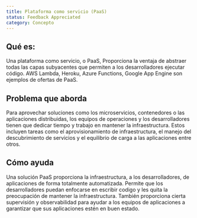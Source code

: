 ```yaml
---
title: Plataforma como servicio (PaaS)
status: Feedback Appreciated
category: Concepto
---
```


## Qué es:

 Una plataforma como servicio, o PaaS, Proporciona la ventaja de abstraer todas las capas subyacentes que permiten a los desarrolladores ejecutar código. 
 AWS Lambda, Heroku, Azure Functions, Google App Engine son ejemplos de ofertas de PaaS.

## Problema que aborda

Para aprovechar soluciones como los microservicios, contenedores o las aplicaciones distribuidas, los equipos de operaciones y los desarrolladores tienen que dedicar tiempo y trabajo en mantener la infraestructura. 
Estos incluyen tareas como el aprovisionamiento de infraestructura, el manejo del descubrimiento de servicios y el equilibrio de carga a las aplicaciones entre otros.

## Cómo ayuda

Una solución PaaS proporciona la infraestructura, a los desarrolladores, de aplicaciones de forma totalmente automatizada. 
Permite que los desarrolladores puedan enfocarse en escribir codigo y les quita la  preocupación de mantener la infraestructura. 
También proporciona cierta supervisión y observabilidad para ayudar a los equipos de aplicaciones a garantizar que sus aplicaciones estén en buen estado.